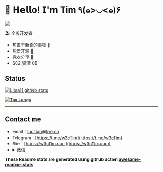 # 🥳 𝗛𝗲𝗹𝗹𝗼! 𝗜'𝗺 Tim ٩(๑>◡<๑)۶

[![](https://img.shields.io/badge/-@Libra11-%23181717?style=flat-square&logo=github)](https://github.com/w3cTim)

🏖 全栈开发者

- 热衷于新奇的事物 🤩 
- 热爱开源 🌈
- 喜欢分享 🧐
- SC2 资深 OB 
 
## Status

[![Libra11 github stats](https://github-readme-stats.vercel.app/api?username=w3cTim&count_private=true&show_icons=true&theme=radical)](https://github.com/w3cTim)

[![Top Langs](https://github-readme-stats.vercel.app/api/top-langs/?username=w3cTim&theme=radical)](https://github.com/w3cTim)

---


## Contact me

- Email：[luo.tian@live.cn](mailto:luo.tian@live.cn)
- Telegram：[https://t.me/w3cTim](https://t.me/w3cTim)
- Site：[https://w3cTim.com](https://w3cTim.com)
- <details id="about--WeChat">
   <summary>微信</summary>
  ![Are you 18](https://webstack.oss-cn-shenzhen.aliyuncs.com/blog/20200803144805.png)
</details>

**These Readme stats are generated using github action [awesome-readme-stats](https://github.com/anmol098/waka-readme-stats)**
